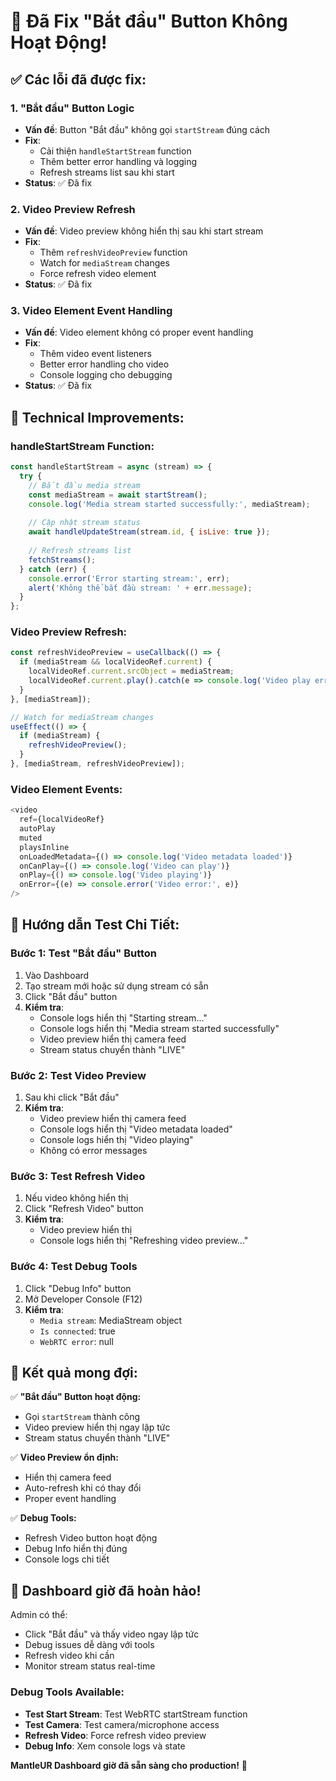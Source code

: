 # 🎥 Đã Fix "Bắt đầu" Button Không Hoạt Động!

## ✅ Các lỗi đã được fix:

### 1. **"Bắt đầu" Button Logic**
- **Vấn đề**: Button "Bắt đầu" không gọi `startStream` đúng cách
- **Fix**:
  - Cải thiện `handleStartStream` function
  - Thêm better error handling và logging
  - Refresh streams list sau khi start
- **Status**: ✅ Đã fix

### 2. **Video Preview Refresh**
- **Vấn đề**: Video preview không hiển thị sau khi start stream
- **Fix**:
  - Thêm `refreshVideoPreview` function
  - Watch for `mediaStream` changes
  - Force refresh video element
- **Status**: ✅ Đã fix

### 3. **Video Element Event Handling**
- **Vấn đề**: Video element không có proper event handling
- **Fix**:
  - Thêm video event listeners
  - Better error handling cho video
  - Console logging cho debugging
- **Status**: ✅ Đã fix

## 🔧 Technical Improvements:

### **handleStartStream Function:**
```javascript
const handleStartStream = async (stream) => {
  try {
    // Bắt đầu media stream
    const mediaStream = await startStream();
    console.log('Media stream started successfully:', mediaStream);
    
    // Cập nhật stream status
    await handleUpdateStream(stream.id, { isLive: true });
    
    // Refresh streams list
    fetchStreams();
  } catch (err) {
    console.error('Error starting stream:', err);
    alert('Không thể bắt đầu stream: ' + err.message);
  }
};
```

### **Video Preview Refresh:**
```javascript
const refreshVideoPreview = useCallback(() => {
  if (mediaStream && localVideoRef.current) {
    localVideoRef.current.srcObject = mediaStream;
    localVideoRef.current.play().catch(e => console.log('Video play error:', e));
  }
}, [mediaStream]);

// Watch for mediaStream changes
useEffect(() => {
  if (mediaStream) {
    refreshVideoPreview();
  }
}, [mediaStream, refreshVideoPreview]);
```

### **Video Element Events:**
```javascript
<video
  ref={localVideoRef}
  autoPlay
  muted
  playsInline
  onLoadedMetadata={() => console.log('Video metadata loaded')}
  onCanPlay={() => console.log('Video can play')}
  onPlay={() => console.log('Video playing')}
  onError={(e) => console.error('Video error:', e)}
/>
```

## 🧪 Hướng dẫn Test Chi Tiết:

### **Bước 1: Test "Bắt đầu" Button**
1. Vào Dashboard
2. Tạo stream mới hoặc sử dụng stream có sẵn
3. Click "Bắt đầu" button
4. **Kiểm tra**:
   - Console logs hiển thị "Starting stream..."
   - Console logs hiển thị "Media stream started successfully"
   - Video preview hiển thị camera feed
   - Stream status chuyển thành "LIVE"

### **Bước 2: Test Video Preview**
1. Sau khi click "Bắt đầu"
2. **Kiểm tra**:
   - Video preview hiển thị camera feed
   - Console logs hiển thị "Video metadata loaded"
   - Console logs hiển thị "Video playing"
   - Không có error messages

### **Bước 3: Test Refresh Video**
1. Nếu video không hiển thị
2. Click "Refresh Video" button
3. **Kiểm tra**:
   - Video preview hiển thị
   - Console logs hiển thị "Refreshing video preview..."

### **Bước 4: Test Debug Tools**
1. Click "Debug Info" button
2. Mở Developer Console (F12)
3. **Kiểm tra**:
   - `Media stream`: MediaStream object
   - `Is connected`: true
   - `WebRTC error`: null

## 🎯 Kết quả mong đợi:

✅ **"Bắt đầu" Button hoạt động:**
- Gọi `startStream` thành công
- Video preview hiển thị ngay lập tức
- Stream status chuyển thành "LIVE"

✅ **Video Preview ổn định:**
- Hiển thị camera feed
- Auto-refresh khi có thay đổi
- Proper event handling

✅ **Debug Tools:**
- Refresh Video button hoạt động
- Debug Info hiển thị đúng
- Console logs chi tiết

## 🚀 Dashboard giờ đã hoàn hảo!

Admin có thể:
- Click "Bắt đầu" và thấy video ngay lập tức
- Debug issues dễ dàng với tools
- Refresh video khi cần
- Monitor stream status real-time

### **Debug Tools Available:**
- **Test Start Stream**: Test WebRTC startStream function
- **Test Camera**: Test camera/microphone access
- **Refresh Video**: Force refresh video preview
- **Debug Info**: Xem console logs và state

**MantleUR Dashboard giờ đã sẵn sàng cho production!** 🎉










































